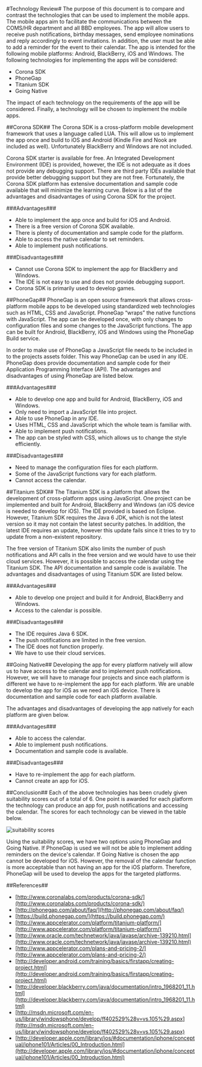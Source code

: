#Technology Review#
The purpose of this document is to compare and contrast the technologies that can be used to implement the mobile apps.  The mobile apps aim to facilitate the communications between the COMS/HR department and all BBD employees. The app will allow users to receive push notifications, birthday messages, send employee nominations and reply accordingly to event invitations. In addition, the user must be able to add a reminder for the event to their calendar. The app is intended for the following mobile platforms: Android, BlackBerry, iOS and Windows. The following technologies for implementing the apps will be considered:

- Corona SDK
- PhoneGap
- Titanium SDK
- Going Native

The impact of each technology on the requirements of the app will be considered.  Finally, a technology will be chosen to implement the mobile apps.

##Corona SDK##
The Corona SDK is a cross-platform mobile development framework that uses a language called LUA. This will allow us to implement the app once and build to iOS and Android (Kindle Fire and Nook are included as well). Unfortunately BlackBerry and Windows are not included. 

Corona SDK starter is available for free. An Integrated Development Environment (IDE) is provided, however, the IDE is not adequate as it does not provide any debugging support. There are third party IDEs available that provide better debugging support but they are not free. Fortunately, the Corona SDK platform has extensive documentation and sample code available that will minimize the learning curve. 
Below is a list of the advantages and disadvantages of using Corona SDK for the project.

###Advantages###
-	Able to implement the app once and build for iOS and Android.
-	There is a free version of Corona SDK available.
-	There is plenty of documentation and sample code for the platform.
-	Able to access the native calendar to set reminders. 
-	Able to implement push notifications.

###Disadvantages###
-	Cannot use Corona SDK to implement the app for BlackBerry and Windows.
-	The IDE is not easy to use and does not provide debugging support.
-	Corona SDK is primarily used to develop games.


##PhoneGap##
PhoneGap is an open source framework that allows cross-platform mobile apps to be developed using standardized web technologies such as HTML, CSS and JavaScript. PhoneGap “wraps” the native functions with JavaScript. The app can be developed once, with only changes to configuration files and some changes to the JavaScript functions. The app can be built for Android, BlackBerry, iOS and Windows using the PhoneGap Build service.

In order to make use of PhoneGap a JavaScript file needs to be included in to the projects assets folder. This way PhoneGap can be used in any IDE. PhoneGap does provide documentation and sample code for their Application Programming Interface (API).
The advantages and disadvantages of using PhoneGap are listed below.

###Advantages###
-	Able to develop one app and build for Android, BlackBerry, iOS and Windows.
-	Only need to import a JavaScript file into project.
-	Able to use PhoneGap in any IDE.
-	Uses HTML, CSS and JavaScript which the whole team is familiar with.
-	Able to implement push notifications.
-	The app can be styled with CSS, which allows us to change the style efficiently.

###Disadvantages###
-	Need to manage the configuration files for each platform.
-	Some of the JavaScript functions vary for each platform.
-	Cannot access the calendar.


##Titanium SDK##
The Titanium SDK is a platform that allows the development of cross-platform apps using JavaScript. One project can be implemented and built for Android, BlackBerry and Windows (an iOS device is needed to develop for iOS). The IDE provided is based on Eclipse. However, Titanium SDK requires the Java 6 JDK, which is not the latest version so it may not contain the latest security patches.  In addition, the latest IDE requires an update, however this update fails since it tries to try to update from a non-existent repository. 


The free version of Titanium SDK also limits the number of push notifications and API calls in the free version and we would have to use their cloud services. However, it is possible to access the calendar using the Titanium SDK. The API documentation and sample code is available.
The advantages and disadvantages of using Titanium SDK are listed below.

###Advantages###
-	Able to develop one project and build it for Android, BlackBerry and Windows.
-	Access to the calendar is possible.

###Disadvantages###
-	The IDE requires Java 6 SDK.
-	The push notifications are limited in the free version.
-	The IDE does not function properly.
-	We have to use their cloud services.

##Going Native##
Developing the app for every platform natively will allow us to have access to the calendar and to implement push notifications. However, we will have to manage four projects and since each platform is different we have to re-implement the app for each platform. We are unable to develop the app for iOS as we need an iOS device. There is documentation and sample code for each platform available.

The advantages and disadvantages of developing the app natively for each platform are given below.

###Advantages###
-	Able to access the calendar.
-	Able to implement push notifications.
-	Documentation and sample code is available.

###Disadvantages###
-	Have to re-implement the app for each platform.
-	Cannot create an app for iOS.

##Conclusion##
Each of the above technologies has been crudely given suitability scores out of a total of 6. One point is awarded for each platform the technology can produce an app for, push notifications and accessing the calendar. The scores for each technology can be viewed in the table below.

![suitability scores](http://res.cloudinary.com/ddgnvmjdr/image/upload/v1375455151/table_bapel9.png)

Using the suitability scores, we have two options using PhoneGap and Going Native. If PhoneGap is used we will not be able to implement adding reminders on the device's calendar. If Going Native is chosen the app cannot be developed for iOS. However, the removal of the calendar function is more acceptable than not having an app for the iOS platform. Therefore, PhoneGap will be used to develop the apps for the targeted platforms.

##References##
-	[http://www.coronalabs.com/products/corona-sdk/](http://www.coronalabs.com/products/corona-sdk/)
-	[http://phonegap.com/about/faq/](http://phonegap.com/about/faq/)
-	[https://build.phonegap.com/](https://build.phonegap.com/)
-	[http://www.appcelerator.com/platform/titanium-platform/](http://www.appcelerator.com/platform/titanium-platform/)
-	[http://www.oracle.com/technetwork/java/javase/archive-139210.html](http://www.oracle.com/technetwork/java/javase/archive-139210.html)
-	[http://www.appcelerator.com/plans-and-pricing-2/](http://www.appcelerator.com/plans-and-pricing-2/)
-	[http://developer.android.com/training/basics/firstapp/creating-project.html](http://developer.android.com/training/basics/firstapp/creating-project.html)
-	[http://developer.blackberry.com/java/documentation/intro_1968201_11.html](http://developer.blackberry.com/java/documentation/intro_1968201_11.html)
-	[http://msdn.microsoft.com/en-us/library/windowsphone/develop/ff402529%28v=vs.105%29.aspx](http://msdn.microsoft.com/en-us/library/windowsphone/develop/ff402529%28v=vs.105%29.aspx)
-	[http://developer.apple.com/library/ios/#documentation/iphone/conceptual/iphone101/Articles/00_Introduction.html](http://developer.apple.com/library/ios/#documentation/iphone/conceptual/iphone101/Articles/00_Introduction.html)